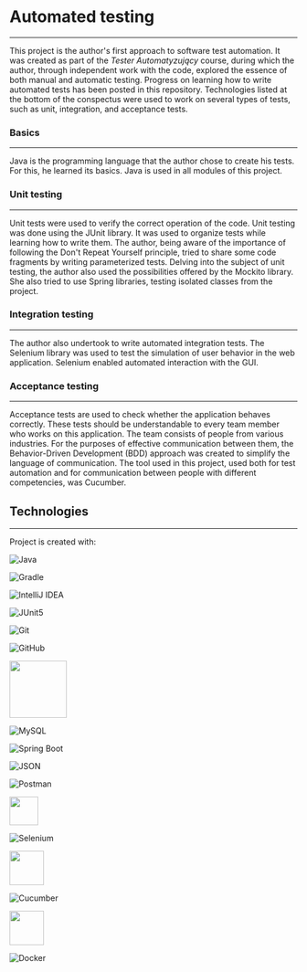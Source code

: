 Automated testing
===
---
This project is the author's first approach to software test automation. It was created as part of the *Tester Automatyzujący* course, during which the author, through independent work with the code, explored the essence of both manual and automatic testing. Progress on learning how to write automated tests has been posted in this repository. Technologies listed at the bottom of the conspectus were used to work on several types of tests, such as unit, integration, and acceptance tests.


### Basics

---
Java is the programming language that the author chose to create his tests. For this, he learned its basics. Java is used in all modules of this project.

### Unit testing

---
Unit tests were used to verify the correct operation of the code. Unit testing was done using the JUnit library. It was used to organize tests while learning how to write them. The author, being aware of the importance of following the Don't Repeat Yourself principle, tried to share some code fragments by writing parameterized tests. Delving into the subject of unit testing, the author also used the possibilities offered by the Mockito library. She also tried to use Spring libraries, testing isolated classes from the project.


### Integration testing

---

The author also undertook to write automated integration tests. The Selenium library was used to test the simulation of user behavior in the web application. Selenium enabled automated interaction with the GUI.


### Acceptance testing

---

Acceptance tests are used to check whether the application behaves correctly. These tests should be understandable to every team member who works on this application. The team consists of people from various industries. For the purposes of effective communication between them, the Behavior-Driven Development (BDD) approach was created to simplify the language of communication. The tool used in this project, used both for test automation and for communication between people with different competencies, was Cucumber.


## Technologies

---
Project is created with:

![Java](https://a11ybadges.com/badge?logo=java)

![Gradle](https://a11ybadges.com/badge?logo=gradle)

![IntelliJ IDEA](https://img.shields.io/badge/IntelliJIDEA-000000.svg?style=for-the-badge&logo=intellij-idea&logoColor=white)

![JUnit5](https://a11ybadges.com/badge?logo=junit5)

![Git](https://a11ybadges.com/badge?logo=git)

![GitHub](https://a11ybadges.com/badge?logo=github)

<img src="https://github.com/mockito/mockito.github.io/raw/master/img/logo%402x.png" width="100">

![MySQL](https://a11ybadges.com/badge?logo=mysql)

![Spring Boot](https://a11ybadges.com/badge?logo=springboot)

![JSON](https://a11ybadges.com/badge?logo=json)

![Postman](https://img.shields.io/badge/Postman-FF6C37?style=for-the-badge&logo=postman&logoColor=white)

<img src="https://www.shutterstock.com/image-vector/xml-file-format-icon-vector-600w-2290395383.jpg" width="50">

![Selenium](https://img.shields.io/badge/-selenium-%43B02A?style=for-the-badge&logo=selenium&logoColor=white)

<img src= "https://www.devopsschool.com/blog/wp-content/uploads/2022/03/1__bjYsqATaRTyFsZCb30MCg.jpeg" width="60">

![Cucumber](https://a11ybadges.com/badge?logo=cucumber)

<img src= "https://huongdanjava.com/wp-content/uploads/2016/03/co-ban-ve-jdbc.png" width="60">

![Docker](https://a11ybadges.com/badge?logo=docker)
